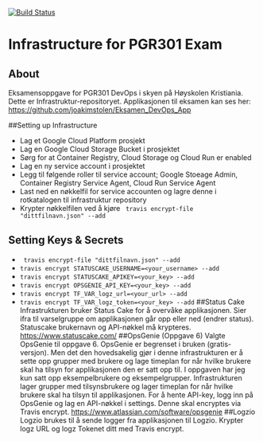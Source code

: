 
[![Build Status](https://travis-ci.com/joakimstolen/Eksamen_DevOps_Terraform.svg?token=2oGxk1NA54S8kvu1Qqs9&branch=master)](https://travis-ci.com/joakimstolen/Eksamen_DevOps_Terraform)
# Infrastructure for PGR301 Exam

## About
Eksamensoppgave for PGR301 DevOps i skyen på Høyskolen Kristiania. Dette er Infrastruktur-repositoryet. Applikasjonen til eksamen kan ses her: https://github.com/joakimstolen/Eksamen_DevOps_App

##Setting up Infrastructure
* Lag et Google Cloud Platform prosjekt
* Lag en Google Cloud Storage Bucket i prosjektet
* Sørg for at Container Registry, Cloud Storage og Cloud Run er enabled
* Lag en ny service account i prosjektet
* Legg til følgende roller til service account; Google Stoeage Admin, Container Registry Service Agent, Cloud Run Service Agent
* Last ned en nøkkelfil for service accounten og lagre denne i rotkatalogen til infrastruktur repository
* Krypter nøkkelfilen ved å kjøre ` travis encrypt-file "dittfilnavn.json" --add`
## Setting Keys & Secrets
* ` travis encrypt-file "dittfilnavn.json" --add`
* `travis encrypt STATUSCAKE_USERNAME=<your_username> --add`
* `travis encrypt STATUSCAKE_APIKEY=<your_key> --add`
* `travis encrypt OPSGENIE_API_KEY=<your_key> --add`
* `travis encrypt TF_VAR_logz_url=<your_url> --add`
* `travis encrypt TF_VAR_logz_token=<your_key> --add`
##Status Cake
Infrastrukturen bruker Status Cake for å overvåke applikasjonen. Sier ifra til varselgruppe om applikasjonen går opp eller ned (endrer status). Statuscake brukernavn og API-nøkkel må krypteres. 
https://www.statuscake.com/
##OpsGenie (Oppgave 6)
Valgte OpsGenie til oppgave 6. OpsGenie er begrenset i bruken (gratis-versjon). Men det den hovedsakelig gjør i denne infrastrukturen er å sette opp grupper med brukere og lage timeplan for når hvilke brukere skal ha tilsyn for applikasjonen den er satt opp til. I oppgaven har jeg kun satt opp eksempelbrukere og eksempelgrupper. Infrastrukturen lager grupper med tilsynsbrukere og lager timeplan for når hvilke brukere skal ha tilsyn til applikasjonen.
For å hente API-key, logg inn på OpsGenie og lag en API-nøkkel i settings. Denne skal encryptes via Travis encrypt.
https://www.atlassian.com/software/opsgenie
##Logzio
Logzio brukes til å sende logger fra applikasjonen til Logzio. Krypter logz URL og logz Tokenet ditt med Travis encrypt. 